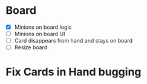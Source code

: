 # Board
- [x] Minions on board logic
- [ ] Minions on board UI
- [ ] Card disappears from hand and stays on board
- [ ] Resize board
 
# Fix Cards in Hand bugging